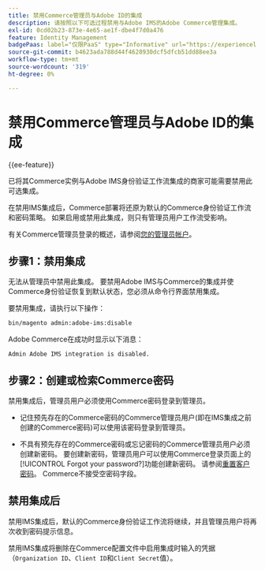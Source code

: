 ```yaml
---
title: 禁用Commerce管理员与Adobe ID的集成
description: 请按照以下可选过程禁用与Adobe IMS的Adobe Commerce管理集成。
exl-id: 0cd02b23-873e-4e65-ae1f-dbe4f7d0a476
feature: Identity Management
badgePaas: label="仅限PaaS" type="Informative" url="https://experienceleague.adobe.com/zh-hans/docs/commerce/user-guides/product-solutions" tooltip="仅适用于云项目(Adobe管理的PaaS基础架构)和内部部署项目上的Adobe Commerce 。"
source-git-commit: b4623ada788d44f4628930dcf5dfcb51dd88ee3a
workflow-type: tm+mt
source-wordcount: '319'
ht-degree: 0%

---
```


# 禁用Commerce管理员与Adobe ID的集成

{{ee-feature}}

已将其Commerce实例与Adobe IMS身份验证工作流集成的商家可能需要禁用此可选集成。

在禁用IMS集成后，Commerce部署将还原为默认的Commerce身份验证工作流和密码策略。 如果启用或禁用此集成，则只有管理员用户工作流受影响。

有关Commerce管理员登录的概述，请参阅[您的管理员帐户](https://experienceleague.adobe.com/docs/commerce-admin/start/admin/admin-signin.html?lang=zh-Hans)。

## 步骤1：禁用集成

无法从管理员中禁用此集成。 要禁用Adobe IMS与Commerce的集成并使Commerce身份验证恢复到默认状态，您必须从命令行界面禁用集成。

要禁用集成，请执行以下操作：

```bash
bin/magento admin:adobe-ims:disable
```

Adobe Commerce在成功时显示以下消息：

```
Admin Adobe IMS integration is disabled.
```

## 步骤2：创建或检索Commerce密码

禁用集成后，管理员用户必须使用Commerce密码登录到管理员。

* 记住预先存在的Commerce密码的Commerce管理员用户(即在IMS集成之前创建的Commerce密码)可以使用该密码登录到管理员。

* 不具有预先存在的Commerce密码或忘记密码的Commerce管理员用户必须创建新密码。 要创建新密码，管理员用户可以使用Commerce登录页面上的[!UICONTROL Forgot your password?]功能创建新密码。 请参阅[重置客户密码](https://experienceleague.adobe.com/docs/commerce-admin/customers/customer-accounts/configure/password-reset.html?lang=zh-Hans)。 Commerce不接受空密码字段。

## 禁用集成后

禁用IMS集成后，默认的Commerce身份验证工作流将继续，并且管理员用户将再次收到密码提示信息。

禁用IMS集成将删除在Commerce配置文件中启用集成时输入的凭据（`Organization ID`、`Client ID`和`Client Secret`值）。
